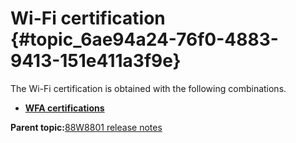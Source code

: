 # Wi-Fi certification {#topic_6ae94a24-76f0-4883-9413-151e411a3f9e}

The Wi-Fi certification is obtained with the following combinations.

-   **[WFA certifications](../topics/wfa_certifications_05.md)**  


**Parent topic:**[88W8801 release notes](../topics/88w8801-release-notes.md)

